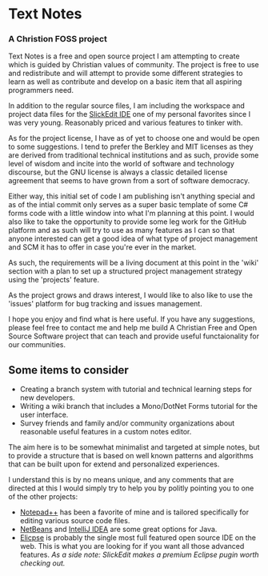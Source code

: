 # Text Notes
### A Christion FOSS project

Text Notes is a free and open source project I am attempting to create which
is guided by Christian values of community. The project is free to use and
redistribute and will attempt to provide some different strategies to learn
as well as contribute and develop on a basic item that all aspiring programmers
need.

In addition to the regular source files, I am including the workspace and
project data files for the [SlickEdit IDE](https://www.slickedit.com/) one of
my personal favorites since I was very young. Reasonably priced and various
features to tinker with.

As for the project license, I have as of yet to choose one and would be open to
some suggestions. I tend to prefer the Berkley and MIT licenses as they are
derived from traditional technical institutions and as such, provide some level
of wisdom and incite into the world of software and technology discourse, but
the GNU license is always a classic detailed license agreement that seems to
have grown from a sort of software democracy.

Either way, this initial set of code I am publishing isn't anything special and
as of the intial commit only serves as a super basic template of some C# forms
code with a little window into what I'm planning at this point. I would also
like to take the opportunity to provide some leg work for the GitHub platform
and as such will try to use as many features as I can so that anyone interested
can get a good idea of what type of project management and SCM it has to offer
in case you're ever in the market.

As such, the requirements will be a living document at this point in the 'wiki'
section with a plan to set up a structured project management strategy using
the 'projects' feature.

As the project grows and draws interest, I would like to also like to use the
'issues' platform for bug tracking and issues management.

I hope you enjoy and find what is here useful. If you have any suggestions,
please feel free to contact me and help me build A Christian Free and Open
Source Software project that can teach and provide useful functaionality for
our communities.

## Some items to consider
* Creating a branch system with tutorial and technical learning steps for new
developers.
* Writing a wiki branch that includes a Mono/DotNet Forms tutorial for the
user interface.
* Survey friends and family and/or community organizations about reasonable
useful features in a custom notes editor.

The aim here is to be somewhat minimalist and targeted at simple notes, but to
provide a structure that is based on well known patterns and algorithms that
can be built upon for extend and personalized experiences.

I understand this is by no means unique, and any comments that are directed at
this I would simply try to help you by politly pointing you to one of the other
projects:

* [Notepad++](https://notepad-plus-plus.org/) has been a favorite of mine and is
tailored specifically for editing various source code files.
* [NetBeans](https://netbeans.apache.org/) and 
[IntelliJ IDEA](https://www.jetbrains.com/idea/) are some great options for Java.
* [Elicpse](https://www.eclipse.org/) is probably the single most full featured 
open source IDE on the web. This is what you are looking for if you want all those
advanced features. *As a side note: SlickEdit makes a premium Eclipse pugin worth
checking out.*

